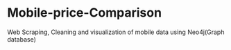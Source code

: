# Mobile-price-Comparison
Web Scraping, Cleaning and visualization of mobile data using Neo4j(Graph database)
